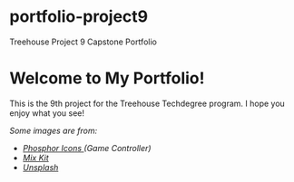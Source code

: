 # portfolio-project9
 Treehouse Project 9 Capstone Portfolio

 <h1>Welcome to My Portfolio!</h1>
 <p>This is the 9th project for the Treehouse Techdegree program. I hope you enjoy what you see! </p>

 <p><i> Some images are from: 
        <ul>
            <li><a href="https://phosphoricons.com/">Phosphor Icons </a> (Game Controller)</li>
            <li><a href="https://mixkit.co/free-stock-art/"> Mix Kit </a> </li>
            <li><a href="https://unsplash.com/photos/XtYtlSyHSno">Unsplash </a> </li>
        </ul>
 </i></p>

 

 
